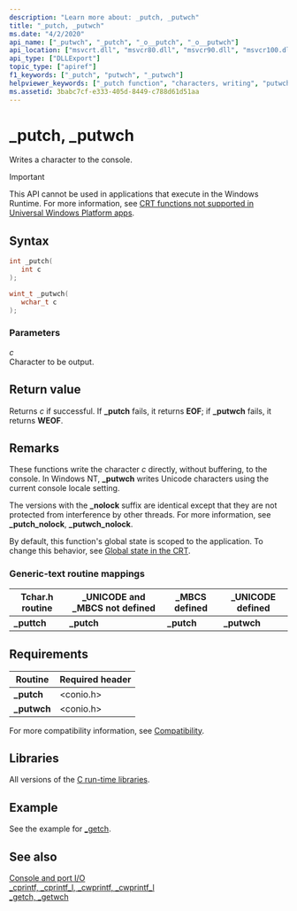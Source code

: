```yaml
---
description: "Learn more about: _putch, _putwch"
title: "_putch, _putwch"
ms.date: "4/2/2020"
api_name: ["_putwch", "_putch", "_o__putch", "_o__putwch"]
api_location: ["msvcrt.dll", "msvcr80.dll", "msvcr90.dll", "msvcr100.dll", "msvcr100_clr0400.dll", "msvcr110.dll", "msvcr110_clr0400.dll", "msvcr120.dll", "msvcr120_clr0400.dll", "ucrtbase.dll", "api-ms-win-crt-conio-l1-1-0.dll", "api-ms-win-crt-private-l1-1-0.dll"]
api_type: ["DLLExport"]
topic_type: ["apiref"]
f1_keywords: ["_putch", "putwch", "_putwch"]
helpviewer_keywords: ["_putch function", "characters, writing", "putwch function", "_putwch function", "putch function", "console, writing characters to"]
ms.assetid: 3babc7cf-e333-405d-8449-c788d61d51aa
---
```

# _putch, _putwch

Writes a character to the console.

> [!IMPORTANT]
> This API cannot be used in applications that execute in the Windows Runtime. For more information, see [CRT functions not supported in Universal Windows Platform apps](../../cppcx/crt-functions-not-supported-in-universal-windows-platform-apps.md).

## Syntax

```C
int _putch(
   int c
);

wint_t _putwch(
   wchar_t c
);
```

### Parameters

*c*<br/>
Character to be output.

## Return value

Returns *c* if successful. If **_putch** fails, it returns **EOF**; if **_putwch** fails, it returns **WEOF**.

## Remarks

These functions write the character *c* directly, without buffering, to the console. In Windows NT, **_putwch** writes Unicode characters using the current console locale setting.

The versions with the **_nolock** suffix are identical except that they are not protected from interference by other threads. For more information, see **_putch_nolock**, **_putwch_nolock**.

By default, this function's global state is scoped to the application. To change this behavior, see [Global state in the CRT](../global-state.md).

### Generic-text routine mappings

|Tchar.h routine|_UNICODE and _MBCS not defined|_MBCS defined|_UNICODE defined|
|---------------------|--------------------------------------|--------------------|-----------------------|
|**_puttch**|**_putch**|**_putch**|**_putwch**|

## Requirements

|Routine|Required header|
|-------------|---------------------|
|**_putch**|\<conio.h>|
|**_putwch**|\<conio.h>|

For more compatibility information, see [Compatibility](../compatibility.md).

## Libraries

All versions of the [C run-time libraries](../crt-library-features.md).

## Example

See the example for [_getch](getch-getwch.md).

## See also

[Console and port I/O](../console-and-port-i-o.md)\
[_cprintf, _cprintf_l, _cwprintf, _cwprintf_l](cprintf-cprintf-l-cwprintf-cwprintf-l.md)\
[_getch, _getwch](getch-getwch.md)
